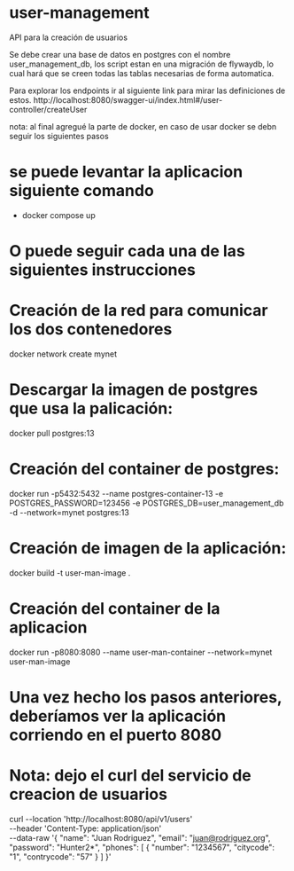 # user-management
API para la creación de usuarios

Se debe crear una base de datos en postgres con el nombre user_management_db, los script estan en una migración de flywaydb, lo cual hará que se creen todas las tablas necesarias de forma automatica.

Para explorar los endpoints ir al siguiente link para mirar las definiciones de estos.
http://localhost:8080/swagger-ui/index.html#/user-controller/createUser


nota: al final agregué la parte de docker, en caso de usar docker se debn seguir los siguientes pasos 

# se puede levantar la aplicacion siguiente comando 
- docker compose up

# O puede seguir cada una de las siguientes instrucciones

# Creación de la red para comunicar los dos contenedores
docker network create mynet

# Descargar la imagen de postgres que usa la palicación: 
docker pull postgres:13

# Creación del container de postgres:
docker run -p5432:5432 --name postgres-container-13 -e POSTGRES_PASSWORD=123456 -e POSTGRES_DB=user_management_db -d --network=mynet postgres:13

# Creación de imagen de la aplicación:
docker build -t user-man-image .

# Creación del container de la aplicacion
docker run -p8080:8080 --name user-man-container --network=mynet user-man-image

# Una vez hecho los pasos anteriores, deberíamos ver la aplicación corriendo en el puerto 8080

# Nota: dejo el curl del servicio de creacion de usuarios


curl --location 'http://localhost:8080/api/v1/users' \
--header 'Content-Type: application/json' \
--data-raw '{
"name": "Juan Rodriguez",
"email": "juan@rodriguez.org",
"password": "Hunter2*",
"phones": [
    {
        "number": "1234567",
        "citycode": "1",
        "contrycode": "57"
    }
]
}'
